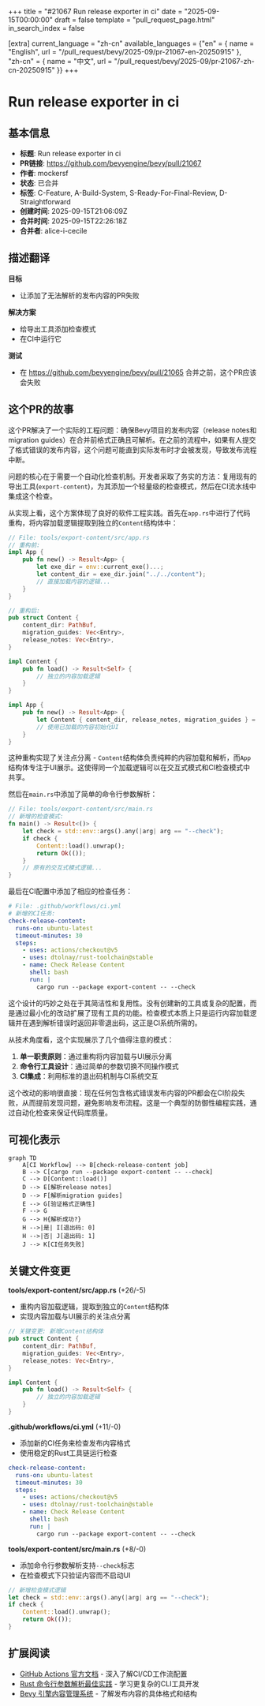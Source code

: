 +++
title = "#21067 Run release exporter in ci"
date = "2025-09-15T00:00:00"
draft = false
template = "pull_request_page.html"
in_search_index = false

[extra]
current_language = "zh-cn"
available_languages = {"en" = { name = "English", url = "/pull_request/bevy/2025-09/pr-21067-en-20250915" }, "zh-cn" = { name = "中文", url = "/pull_request/bevy/2025-09/pr-21067-zh-cn-20250915" }}
+++

# Run release exporter in ci

## 基本信息
- **标题**: Run release exporter in ci  
- **PR链接**: https://github.com/bevyengine/bevy/pull/21067  
- **作者**: mockersf  
- **状态**: 已合并  
- **标签**: C-Feature, A-Build-System, S-Ready-For-Final-Review, D-Straightforward  
- **创建时间**: 2025-09-15T21:06:09Z  
- **合并时间**: 2025-09-15T22:26:18Z  
- **合并者**: alice-i-cecile  

## 描述翻译
**目标**
- 让添加了无法解析的发布内容的PR失败

**解决方案**
- 给导出工具添加检查模式
- 在CI中运行它

**测试**
- 在 https://github.com/bevyengine/bevy/pull/21065 合并之前，这个PR应该会失败

## 这个PR的故事

这个PR解决了一个实际的工程问题：确保Bevy项目的发布内容（release notes和migration guides）在合并前格式正确且可解析。在之前的流程中，如果有人提交了格式错误的发布内容，这个问题可能直到实际发布时才会被发现，导致发布流程中断。

问题的核心在于需要一个自动化检查机制。开发者采取了务实的方法：复用现有的导出工具(`export-content`)，为其添加一个轻量级的检查模式，然后在CI流水线中集成这个检查。

从实现上看，这个方案体现了良好的软件工程实践。首先在`app.rs`中进行了代码重构，将内容加载逻辑提取到独立的`Content`结构体中：

```rust
// File: tools/export-content/src/app.rs
// 重构前:
impl App {
    pub fn new() -> Result<App> {
        let exe_dir = env::current_exe()...;
        let content_dir = exe_dir.join("../../content");
        // 直接加载内容的逻辑...
    }
}

// 重构后:
pub struct Content {
    content_dir: PathBuf,
    migration_guides: Vec<Entry>,
    release_notes: Vec<Entry>,
}

impl Content {
    pub fn load() -> Result<Self> {
        // 独立的内容加载逻辑
    }
}

impl App {
    pub fn new() -> Result<App> {
        let Content { content_dir, release_notes, migration_guides } = Content::load()?;
        // 使用已加载的内容初始化UI
    }
}
```

这种重构实现了关注点分离 - `Content`结构体负责纯粹的内容加载和解析，而`App`结构体专注于UI展示。这使得同一个加载逻辑可以在交互式模式和CI检查模式中共享。

然后在`main.rs`中添加了简单的命令行参数解析：

```rust
// File: tools/export-content/src/main.rs
// 新增的检查模式:
fn main() -> Result<()> {
    let check = std::env::args().any(|arg| arg == "--check");
    if check {
        Content::load().unwrap();
        return Ok(());
    }
    // 原有的交互式模式逻辑...
}
```

最后在CI配置中添加了相应的检查任务：

```yaml
# File: .github/workflows/ci.yml
# 新增的CI任务:
check-release-content:
  runs-on: ubuntu-latest
  timeout-minutes: 30
  steps:
    - uses: actions/checkout@v5
    - uses: dtolnay/rust-toolchain@stable
    - name: Check Release Content
      shell: bash
      run: |
        cargo run --package export-content -- --check
```

这个设计的巧妙之处在于其简洁性和复用性。没有创建新的工具或复杂的配置，而是通过最小化的改动扩展了现有工具的功能。检查模式本质上只是运行内容加载逻辑并在遇到解析错误时返回非零退出码，这正是CI系统所需的。

从技术角度看，这个实现展示了几个值得注意的模式：
1. **单一职责原则**：通过重构将内容加载与UI展示分离
2. **命令行工具设计**：通过简单的参数切换不同操作模式
3. **CI集成**：利用标准的退出码机制与CI系统交互

这个改动的影响很直接：现在任何包含格式错误发布内容的PR都会在CI阶段失败，从而提前发现问题，避免影响发布流程。这是一个典型的防御性编程实践，通过自动化检查来保证代码库质量。

## 可视化表示

```mermaid
graph TD
    A[CI Workflow] --> B[check-release-content job]
    B --> C[cargo run --package export-content -- --check]
    C --> D[Content::load()]
    D --> E[解析release notes]
    D --> F[解析migration guides]
    E --> G[验证格式正确性]
    F --> G
    G --> H{解析成功?}
    H -->|是| I[退出码: 0]
    H -->|否| J[退出码: 1]
    J --> K[CI任务失败]
```

## 关键文件变更

**tools/export-content/src/app.rs** (+26/-5)
- 重构内容加载逻辑，提取到独立的`Content`结构体
- 实现内容加载与UI展示的关注点分离

```rust
// 关键变更: 新增Content结构体
pub struct Content {
    content_dir: PathBuf,
    migration_guides: Vec<Entry>,
    release_notes: Vec<Entry>,
}

impl Content {
    pub fn load() -> Result<Self> {
        // 独立的内容加载逻辑
    }
}
```

**.github/workflows/ci.yml** (+11/-0)
- 添加新的CI任务来检查发布内容格式
- 使用稳定的Rust工具链运行检查

```yaml
check-release-content:
  runs-on: ubuntu-latest
  timeout-minutes: 30
  steps:
    - uses: actions/checkout@v5
    - uses: dtolnay/rust-toolchain@stable
    - name: Check Release Content
      shell: bash
      run: |
        cargo run --package export-content -- --check
```

**tools/export-content/src/main.rs** (+8/-0)
- 添加命令行参数解析支持`--check`标志
- 在检查模式下只验证内容而不启动UI

```rust
// 新增检查模式逻辑
let check = std::env::args().any(|arg| arg == "--check");
if check {
    Content::load().unwrap();
    return Ok(());
}
```

## 扩展阅读

- [GitHub Actions 官方文档](https://docs.github.com/en/actions) - 深入了解CI/CD工作流配置
- [Rust 命令行参数解析最佳实践](https://rust-cli.github.io/book/) - 学习更复杂的CLI工具开发
- [Bevy 引擎内容管理系统](https://github.com/bevyengine/bevy/tree/main/content) - 了解发布内容的具体格式和结构